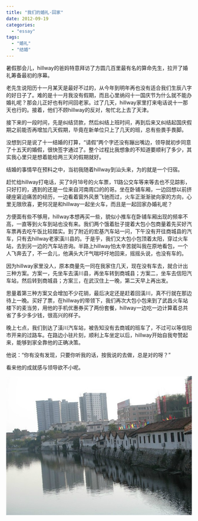 ```yaml
---
title: "我们的婚礼·回家"
date: 2012-09-19
categories: 
  - "essay"
tags: 
  - "婚礼"
  - "结婚"
---
```


暑假那会儿，hillway的爸妈特意拜访了方圆几百里最有名的算命先生，拉开了婚礼筹备最初的序幕。

老先生说阳历十一月某天是最好不过的，从今年到明年再也没有适合我们生辰八字的好日子了。难的是十一月我没有假期，而且心里纳闷十一国庆节为什么就不能办婚礼呢？那会儿正好也有时间回老家。过了几天，hillway家里打来电话说十一那天也行的。接着，他们不顾hillway的反对，匆忙北上去了天津。

接下来的一段时间，先是纠结贷款，然后纠结上班时间，再到后来又纠结起国庆假期之前能否再增加几天假期，毕竟在新单位只上了几天的班，总有些畏手畏脚。

没想到只是说了十一结婚的打算，“请假”两个字还没有蹦出嘴边，领导就初步同意了十五天的婚假，很快签字通过了。整个过程比我想象的不知道要顺利了多少，其实我心里只是想着能给两三天的假期就好。

结婚的事情早在预料之中，当初我随着hillway到汕头来，为的就是一个归宿。

赶忙给hillway打电话，买了9月18号的火车票，11路公交车等来等去也不见踪影，只好打的，遇到的还是一位来自河南周口的的哥。坐在卧铺车厢，一边回想以前挤硬座窘迫痛苦的经历，一边看着窗外风景飞驰而过，火车正渐渐驶向家的方向，心里无限欣喜，更何况是和hillway一起坐火车，而且是一起回家办婚礼呢？

方便面有些不够用，hillway本想再买一些，貌似小推车在卧铺车厢出现的频率不高，一直等到火车到站也没有来。我们两个饿着肚子提着大包小包商量着先买好汽车票再去吃午饭比较踏实。到了附近的宏基汽车站一问，下午没有开往商城县的汽车，只有去hillway老家潢川县的。于是乎，我们又大包小包顶着太阳，穿过火车站，去到另一边的汽车站咨询。半路上hillway怕太辛苦就叫我在原地看包，一个人飞奔去了，不一会儿，他满头大汗气喘吁吁地回来，摇摇头说，也没有车的。

因为hillway家里没人，原本商量先一同在我家住几天，现在没有车去，就合计出三种方案。方案一，先坐车去潢川县，再坐车转到商城县；方案二，坐车去信阳汽车站，然后转到商城县；方案三，在武汉住上一晚，第二天早上再出发。

思量着第三种方案又会增加不少花销，最后决定还是赶着回潢川，真不行就在那边待上一晚。买好了票，在hillway的带领下，我们再次大包小包来到了武昌火车站楼下的麦当劳，用他的手机优惠券买了两份套餐，hillway一边吃一边计算着总共省了多少多少钱，很高兴的样子。

晚上七点，我们到达了潢川汽车站，被告知没有去商城的班车了，不过可以等信阳市开来的过路车。在路边小驻片刻，顺利上车坐定以后，hillway开始自我夸赞起来，能够到家全靠他的正确决策。

他说：“你有没有发现，只要你听我的话，按我说的去做，总是对的呀？”

看来他的成就感与领导欲不小呢。

![psb](images/8297291922_63ea57161a_z.jpg)
